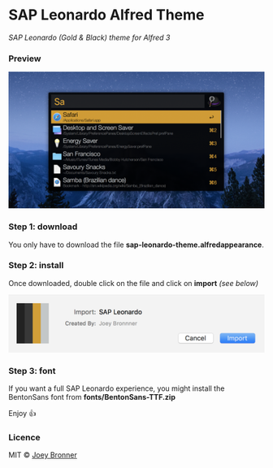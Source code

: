 # SAP Leonardo Alfred Theme
*SAP Leonardo (Gold &amp; Black) theme for Alfred 3*

### Preview

<center><img src="img/preview.png" /></center>

### Step 1: download 

You only have to download the file **sap-leonardo-theme.alfredappearance**.

### Step 2: install

Once downloaded, double click on the file and click on **import** *(see below)*

<center><img src="img/import.png" /></center>

### Step 3: font

If you want a full SAP Leonardo experience, you might install the BentonSans font from **fonts/BentonSans-TTF.zip**

Enjoy 👍

### Licence

MIT © <a href="http://blog.joeybronner.fr" target="_blank">Joey Bronner</a>

